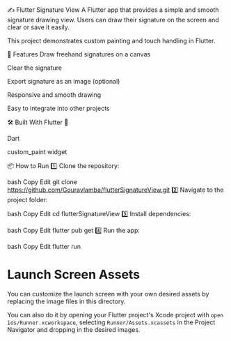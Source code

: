 ✍️ Flutter Signature View
A Flutter app that provides a simple and smooth signature drawing view.
Users can draw their signature on the screen and clear or save it easily.

This project demonstrates custom painting and touch handling in Flutter.

🚀 Features
Draw freehand signatures on a canvas

Clear the signature

Export signature as an image (optional)

Responsive and smooth drawing

Easy to integrate into other projects

🛠️ Built With
Flutter 💙

Dart

custom_paint widget

📦 How to Run
1️⃣ Clone the repository:

bash
Copy
Edit
git clone https://github.com/Gouravlamba/flutterSignatureView.git
2️⃣ Navigate to the project folder:

bash
Copy
Edit
cd flutterSignatureView
3️⃣ Install dependencies:

bash
Copy
Edit
flutter pub get
4️⃣ Run the app:

bash
Copy
Edit
flutter run
# Launch Screen Assets

You can customize the launch screen with your own desired assets by replacing the image files in this directory.

You can also do it by opening your Flutter project's Xcode project with `open ios/Runner.xcworkspace`, selecting `Runner/Assets.xcassets` in the Project Navigator and dropping in the desired images.
